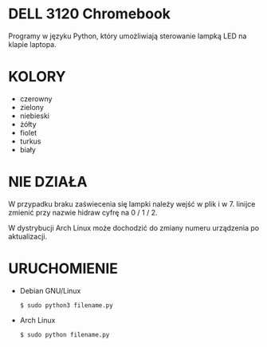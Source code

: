 # DELL 3120 Chromebook

Programy w języku Python, który umożliwiają sterowanie lampką LED na klapie laptopa.

# KOLORY
* czerowny
* zielony
* niebieski
* żółty
* fiolet
* turkus
* biały

# NIE DZIAŁA
W przypadku braku zaświecenia się lampki należy wejść w plik i w 7. linijce zmienić przy nazwie hidraw cyfrę na 0 / 1 / 2.

W dystrybucji Arch Linux może dochodzić do zmiany numeru urządzenia po aktualizacji.

# URUCHOMIENIE
* Debian GNU/Linux

  ```$ sudo python3 filename.py```
* Arch Linux

  ```$ sudo python filename.py```
